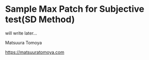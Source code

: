 # Sample Max Patch for Subjective test(SD Method)

will write later...

Matsuura Tomoya

<https://matsuuratomoya.com>
